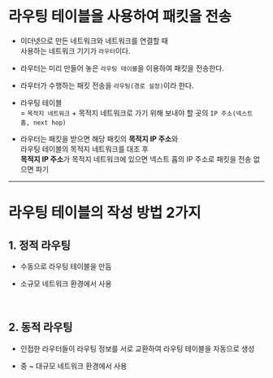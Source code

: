 
# 라우팅 테이블을 사용하여 패킷을 전송

* 이더넷으로 만든 네트워크와 네트워크를 연결할 때 <br> 사용하는 네트워크 기기가 `라우터`이다.

* 라우터는 미리 만들어 놓은 `라우팅 테이블`을 이용하여 패킷을 전송한다.

* 라우터가 수행하는 패킷 전송을 `라우팅(경로 설정)`이라 한다.

* 라우팅 테이블 <br> = `목적지 네트워크`  + 목적지 네트워크로 가기 위해 보내야 할 곳의 `IP 주소(넥스트 홉, next hop)` 

* 라우터는 패킷을 받으면 해당 패킷의 <b>목적지 IP 주소</b>와 <br> 라우팅 테이블의 목적지 네트워크를 대조 후 <br> <b>목적지 IP 주소</b>가 목적지 네트워크에 있으면 넥스트 홉의 IP 주소로 패킷을 전송 없으면 파기

---

# 라우팅 테이블의 작성 방법 2가지

## 1. 정적 라우팅

* 수동으로 라우팅 테이블을 만듬

* 소규모 네트워크 환경에서 사용

<br>

## 2. 동적 라우팅

* 인접한 라우터들이 라우팅 정보를 서로 교환하여 라우팅 테이블을 자동으로 생성

* 중 ~ 대규모 네트워크 환경에서 사용


